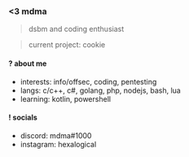 ### <3 mdma

> dsbm and coding enthusiast

> current project: cookie

#### ? about me
- interests: info/offsec, coding, pentesting
- langs: c/c++, c#, golang, php, nodejs, bash, lua
- learning: kotlin, powershell

#### ! socials
- discord: mdma#1000
- instagram: hexalogical
